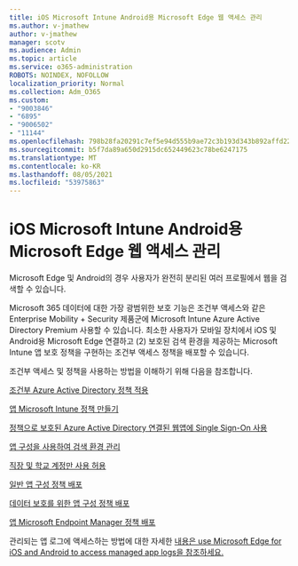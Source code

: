 ```yaml
---
title: iOS Microsoft Intune Android용 Microsoft Edge 웹 액세스 관리
ms.author: v-jmathew
author: v-jmathew
manager: scotv
ms.audience: Admin
ms.topic: article
ms.service: o365-administration
ROBOTS: NOINDEX, NOFOLLOW
localization_priority: Normal
ms.collection: Adm_O365
ms.custom:
- "9003846"
- "6895"
- "9006502"
- "11144"
ms.openlocfilehash: 798b28fa20291c7ef5e94d555b9ae72c3b193d343b892affd22b6a23e780d523
ms.sourcegitcommit: b5f7da89a650d2915dc652449623c78be6247175
ms.translationtype: MT
ms.contentlocale: ko-KR
ms.lasthandoff: 08/05/2021
ms.locfileid: "53975863"
---
```

# <a name="use-microsoft-intune-to-manage-web-access-in-microsoft-edge-for-ios-and-android"></a>iOS Microsoft Intune Android용 Microsoft Edge 웹 액세스 관리

Microsoft Edge 및 Android의 경우 사용자가 완전히 분리된 여러 프로필에서 웹을 검색할 수 있습니다.

Microsoft 365 데이터에 대한 가장 광범위한 보호 기능은 조건부 액세스와 같은 Enterprise Mobility + Security 제품군에 Microsoft Intune Azure Active Directory Premium 사용할 수 있습니다. 최소한 사용자가 모바일 장치에서 iOS 및 Android용 Microsoft Edge 연결하고 (2) 보호된 검색 환경을 제공하는 Microsoft Intune 앱 보호 정책을 구현하는 조건부 액세스 정책을 배포할 수 있습니다.

조건부 액세스 및 정책을 사용하는 방법을 이해하기 위해 다음을 참조합니다.

[조건부 Azure Active Directory 정책 적용](https://go.microsoft.com/fwlink/?linkid=2132481)

[앱 Microsoft Intune 정책 만들기](https://go.microsoft.com/fwlink/?linkid=2132651)

[정책으로 보호된 Azure Active Directory 연결된 웹앱에 Single Sign-On 사용](https://go.microsoft.com/fwlink/?linkid=2132482)

[앱 구성을 사용하여 검색 환경 관리](https://go.microsoft.com/fwlink/?linkid=2132483)

[직장 및 학교 계정만 사용 허용](https://go.microsoft.com/fwlink/?linkid=2132652)

[일반 앱 구성 정책 배포](https://go.microsoft.com/fwlink/?linkid=2132653)

[데이터 보호를 위한 앱 구성 정책 배포](https://go.microsoft.com/fwlink/?linkid=2132654)

[앱 Microsoft Endpoint Manager 정책 배포](https://go.microsoft.com/fwlink/?linkid=2132707)

관리되는 앱 로그에 액세스하는 방법에 대한 자세한 [내용은 use Microsoft Edge for iOS and Android to access managed app logs을 참조하세요.](https://go.microsoft.com/fwlink/?linkid=2132578)
